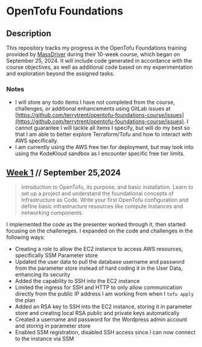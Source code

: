# OpenTofu Foundations

## Description
This repository tracks my progress in the OpenTofu Foundations training provided by [MassDriver](https://www.massdriver.cloud/) during their 10-week course, which began on September 25, 2024. It will include code generated in accordance with the course objectives, as well as additional code based on my experimentation and exploration beyond the assigned tasks.

### Notes
* I will store any todo items I have not completed from the course, challenges, or additional enhancements using GitLab issues at [https://github.com/terrytrent/opentofu-foundations-course/issues](https://github.com/terrytrent/opentofu-foundations-course/issues).  I cannot guarantee I will tackle all items I specify, but will do my best so that I am able to better explore Terraform/Tofu and how to interact with AWS specifically.
* I am currently using the AWS free tier for deployment, but may look into using the KodeKloud sandbox as I encounter specific free tier limits.

## [Week 1](https://github.com/massdriver-cloud/opentofu-foundations) // September 25,2024

>Introduction to OpenTofu, its purpose, and basic installation. Learn to set up a project and understand the foundational concepts of Infrastructure as Code. Write your first OpenTofu configuration and define basic infrastructure resources like compute instances and networking components.

I implemented the code as the presenter worked through it, then started focusing on the challeneges.  I expanded on the code and challenges in the following ways:
* Creating a role to allow the EC2 instance to access AWS resources, specifically SSM Parameter store
* Updated the user data to pull the database username and password from the parameter store instead of hard coding it in the User Data, enhancing its security
* Added the capability to SSH into the EC2 instance
* Limited the ingress for SSH and HTTP to only allow communication directly from the public IP address I am working from when I `tofu apply` the plan
* Added an RSA key to SSH into the EC2 instance, storing it in parameter store and creating local RSA public and private keys automatically
* Created a username and password for the Wordpress admin account and storing in parameter store
* Enabled SSM registration, disabled SSH access since I can now connect to the instance via SSM